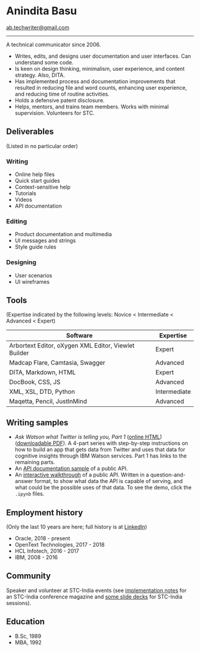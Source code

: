 # Anindita Basu

ab.techwriter@gmail.com 

---
A technical communicator since 2006.

- Writes, edits, and designs user documentation and user interfaces. Can understand some code.
- Is keen on design thinking, minimalism, user experience, and content strategy. Also, DITA.
- Has implemented process and documentation improvements that resulted in reducing file and word counts, enhancing user experience, and reducing time of routine activities.
- Holds a defensive patent disclosure.
- Helps, mentors, and trains team members. Works with minimal supervision. Volunteers for STC.

## Deliverables
(Listed in no particular order)

### Writing

- Online help files
- Quick start guides
- Context-sensitive help
- Tutorials
- Videos
- API documentation

### Editing

- Product documentation and multimedia
- UI messages and strings
- Style guide rules

### Designing

- User scenarios
- UI wireframes

## Tools
(Expertise indicated by the following levels: Novice < Intermediate < Advanced < Expert)

 Software | Expertise |
| --- | --- |
| Arbortext Editor, oXygen XML Editor, Viewlet Builder | Expert |
| Madcap Flare, Camtasia, Swagger | Advanced |
| DITA, Markdown, HTML | Expert |
| DocBook, CSS, JS | Advanced |
| XML, XSL, DTD, Python | Intermediate |
| Maqetta, Pencil, JustInMind | Advanced |

## Writing samples

- _Ask Watson what Twitter is telling you, Part 1_ ([online HTML](https://www.ibm.com/developerworks/library/cc-ask-watson-part1-bluemix-trs/index.html?ca=drs-)) ([downloadable PDF](https://www.ibm.com/developerworks/library/cc-ask-watson-part1-bluemix-trs/cc-ask-watson-part1-bluemix-trs-pdf.pdf)). A 4-part series with step-by-step instructions on how to build an app that gets data from Twitter and uses that data for cognitive insights through IBM Watson services. Part 1 has links to the remaining parts.
- An [API documentation sample](https://aninditabasu.github.io/indica/index.html) of a public API.
- An [interactive walkthrough](https://mybinder.org/repo/AninditaBasu/indica) of a public API. Written in a question-and-answer format, to show what data the API is capable of serving, and what could be the possible uses of that data. To see the demo, click the `.ipynb` files.

## Employment history
(Only the last 10 years are here; full history is at [LinkedIn](https://www.linkedin.com/in/aninditabasu/))

- Oracle, 2018 - present
- OpenText Technologies, 2017 - 2018
- HCL Infotech, 2016 - 2017
- IBM, 2008 - 2016

## Community

Speaker and volunteer at STC-India events (see [implementation notes](http://writing-technical.blogspot.com/2015/12/udaan-publishing-story.html) for an STC-India conference magazine and [some slide decks](https://www.slideshare.net/AninditaBasu7/presentations) for STC-India sessions). 

## Education

- B\.Sc\, 1989
- MBA, 1992
